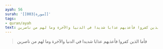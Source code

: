 ```yaml
---
ayah: 56
surah: '[[003|سورة]]'
tags:
- quran/ayah
text: فأما الذين كفروا فأعذبهم عذابا شديدا في الدنيا والآخرة وما لهم من ناصرين
---
```

> فأما الذين كفروا فأعذبهم عذابا شديدا في الدنيا والآخرة وما لهم من ناصرين

